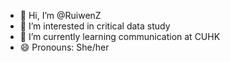 - 👋 Hi, I’m @RuiwenZ
- 👀 I’m interested in critical data study
- 🌱 I’m currently learning communication at CUHK
- 😄 Pronouns: She/her

<!---
RuiwenZ/RuiwenZ is a ✨ special ✨ repository because its `README.md` (this file) appears on your GitHub profile.
You can click the Preview link to take a look at your changes.
--->
